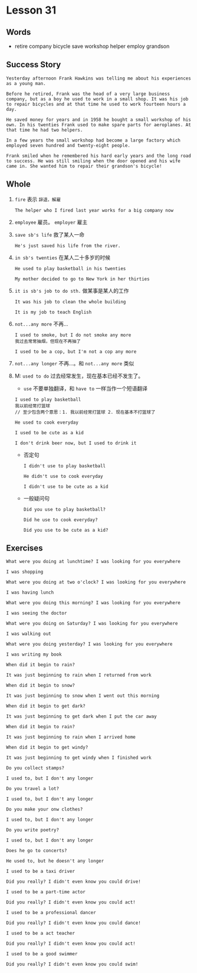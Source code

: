 # Lesson 31

## Words

- retire company bicycle save workshop helper employ grandson

## Success Story

```
Yesterday afternoon Frank Hawkins was telling me about his experiences as a young man.

Before he retired, Frank was the head of a very large business company, but as a boy he used to work in a small shop. It was his job to repair bicycles and at that time he used to work fourteen hours a day.

He saved money for years and in 1958 he bought a small workshop of his own. In his twenties Frank used to make spare parts for aeroplanes. At that time he had two helpers.

In a few years the small workshop had become a large factory which employed seven hundred and twenty-eight people.

Frank smiled when he remembered his hard early years and the long road to success. He was still smiling when the door opened and his wife came in. She wanted him to repair their grandson's bicycle!
```

## Whole

1. `fire` 表示 `辞退，解雇`

   ```
   The helper who I fired last year works for a big company now
   ```

2. `employee` 雇员。 `employer` 雇主

3. `save sb's life` 救了某人一命

   ```
   He's just saved his life from the river.
   ```

4. `in sb's twenties` 在某人二十多岁的时候

   ```
   He used to play basketball in his twenties

   My mother decided to go to New York in her thirties
   ```

5. `it is sb's job to do sth.` 做某事是某人的工作

   ```
   It was his job to clean the whole building

   It is my job to teach English
   ```

6. `not...any more` 不再...

   ```
   I used to smoke, but I do not smoke any more
   我过去常常抽烟，但现在不再抽了

   I used to be a cop, but I'm not a cop any more
   ```

7. `not...any longer` 不再...。和 `not...any more` 类似

8. M: `used to do` 过去经常发生，现在基本已经不发生了。

   - `use` 不要单独翻译，和 `have to` 一样当作一个短语翻译

   ```
   I used to play basketball
   我以前经常打篮球
   // 至少包含两个意思：1. 我以前经常打篮球 2. 现在基本不打篮球了

   He used to cook everyday

   I used to be cute as a kid

   I don't drink beer now, but I used to drink it
   ```

   - 否定句

     ```
     I didn't use to play basketball

     He didn't use to cook everyday

     I didn't use to be cute as a kid
     ```

   - 一般疑问句

     ```
     Did you use to play basketball?

     Did he use to cook everyday?

     Did you use to be cute as a kid?
     ```

## Exercises

```
What were you doing at lunchtime? I was looking for you everywhere

I was shopping
```

```
What were you doing at two o'clock? I was looking for you everywhere

I was having lunch
```

```
What were you doing this morning? I was looking for you everywhere

I was seeing the doctor
```

```
What were you doing on Saturday? I was looking for you everywhere

I was walking out
```

```
What were you doing yesterday? I was looking for you everywhere

I was writing my book
```

```
When did it begin to rain?

It was just beginning to rain when I returned from work
```

```
When did it begin to snow?

It was just beginning to snow when I went out this morning
```

```
When did it begin to get dark?

It was just beginning to get dark when I put the car away
```

```
When did it begin to rain?

It was just beginning to rain when I arrived home
```

```
When did it begin to get windy?

It was just beginning to get windy when I finished work
```

```
Do you collect stamps?

I used to, but I don't any longer
```

```
Do you travel a lot?

I used to, but I don't any longer
```

```
Do you make your onw clothes?

I used to, but I don't any longer
```

```
Do you write poetry?

I used to, but I don't any longer
```

```
Does he go to concerts?

He used to, but he doesn't any longer
```

```
I used to be a taxi driver

Did you really? I didn't even know you could drive!
```

```
I used to be a part-time actor

Did you really? I didn't even know you could act!
```

```
I used to be a professional dancer

Did you really? I didn't even know you could dance!
```

```
I used to be a act teacher

Did you really? I didn't even know you could act!
```

```
I used to be a good swimmer

Did you really? I didn't even know you could swim!
```
